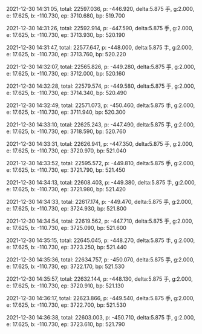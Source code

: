 2021-12-30 14:31:05, total: 22597.036, p: -446.920, delta:5.875 手, g:2.000, e: 17.625, b: -110.730, ep: 3710.680, bp: 519.700

2021-12-30 14:31:26, total: 22592.914, p: -447.590, delta:5.875 手, g:2.000, e: 17.625, b: -110.730, ep: 3713.930, bp: 520.190

2021-12-30 14:31:47, total: 22577.647, p: -448.000, delta:5.875 手, g:2.000, e: 17.625, b: -110.730, ep: 3713.760, bp: 520.220

2021-12-30 14:32:07, total: 22565.826, p: -449.280, delta:5.875 手, g:2.000, e: 17.625, b: -110.730, ep: 3712.000, bp: 520.160

2021-12-30 14:32:28, total: 22579.574, p: -449.580, delta:5.875 手, g:2.000, e: 17.625, b: -110.730, ep: 3714.340, bp: 520.490

2021-12-30 14:32:49, total: 22571.073, p: -450.460, delta:5.875 手, g:2.000, e: 17.625, b: -110.730, ep: 3711.940, bp: 520.300

2021-12-30 14:33:10, total: 22625.243, p: -447.490, delta:5.875 手, g:2.000, e: 17.625, b: -110.730, ep: 3718.590, bp: 520.760

2021-12-30 14:33:31, total: 22626.941, p: -447.350, delta:5.875 手, g:2.000, e: 17.625, b: -110.730, ep: 3720.970, bp: 521.040

2021-12-30 14:33:52, total: 22595.572, p: -449.810, delta:5.875 手, g:2.000, e: 17.625, b: -110.730, ep: 3721.790, bp: 521.450

2021-12-30 14:34:13, total: 22608.403, p: -449.380, delta:5.875 手, g:2.000, e: 17.625, b: -110.730, ep: 3721.980, bp: 521.420

2021-12-30 14:34:33, total: 22617.174, p: -449.470, delta:5.875 手, g:2.000, e: 17.625, b: -110.730, ep: 3724.930, bp: 521.800

2021-12-30 14:34:54, total: 22619.562, p: -447.710, delta:5.875 手, g:2.000, e: 17.625, b: -110.730, ep: 3725.090, bp: 521.600

2021-12-30 14:35:15, total: 22645.045, p: -448.270, delta:5.875 手, g:2.000, e: 17.625, b: -110.730, ep: 3723.250, bp: 521.440

2021-12-30 14:35:36, total: 22634.757, p: -450.070, delta:5.875 手, g:2.000, e: 17.625, b: -110.730, ep: 3722.170, bp: 521.530

2021-12-30 14:35:57, total: 22632.144, p: -448.130, delta:5.875 手, g:2.000, e: 17.625, b: -110.730, ep: 3720.910, bp: 521.130

2021-12-30 14:36:17, total: 22623.866, p: -449.540, delta:5.875 手, g:2.000, e: 17.625, b: -110.730, ep: 3722.700, bp: 521.530

2021-12-30 14:36:38, total: 22603.003, p: -450.710, delta:5.875 手, g:2.000, e: 17.625, b: -110.730, ep: 3723.610, bp: 521.790